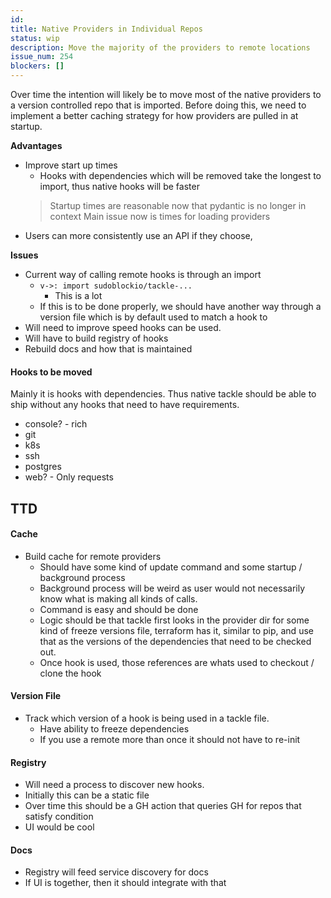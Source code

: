 ```yaml
---
id:
title: Native Providers in Individual Repos
status: wip
description: Move the majority of the providers to remote locations
issue_num: 254
blockers: []
---
```

[//]: # (--start-header--DO NOT MODIFY)

[//]: # (--end-header--start-body--MODIFY)

Over time the intention will likely be to move most of the native providers to a version controlled repo that is imported. Before doing this, we need to implement a better caching strategy for how providers are pulled in at startup.

**Advantages**

- Improve start up times
  - Hooks with dependencies which will be removed take the longest to import, thus native hooks will be faster
  > Startup times are reasonable now that pydantic is no longer in context
  > Main issue now is times for loading providers
- Users can more consistently use an API if they choose,  

**Issues**

- Current way of calling remote hooks is through an import
  - `v->: import sudoblockio/tackle-...`
    - This is a lot
  - If this is to be done properly, we should have another way through a version file which is by default used to match a hook to
- Will need to improve speed hooks can be used.
- Will have to build registry of hooks
- Rebuild docs and how that is maintained

#### Hooks to be moved

Mainly it is hooks with dependencies. Thus native tackle should be able to ship without any hooks that need to have requirements.

- console? - rich
- git
- k8s
- ssh
- postgres
- web? - Only requests

## TTD

#### Cache

- Build cache for remote providers
  - Should have some kind of update command and some startup / background process
  - Background process will be weird as user would not necessarily know what is making all kinds of calls.
  - Command is easy and should be done
  - Logic should be that tackle first looks in the provider dir for some kind of freeze versions file, terraform has it, similar to pip, and use that as the versions of the dependencies that need to be checked out.
  - Once hook is used, those references are whats used to checkout / clone the hook

#### Version File

- Track which version of a hook is being used in a tackle file.
  - Have ability to freeze dependencies
  - If you use a remote more than once it should not have to re-init

#### Registry

- Will need a process to discover new hooks.
- Initially this can be a static file
- Over time this should be a GH action that queries GH for repos that satisfy condition
- UI would be cool

#### Docs

- Registry will feed service discovery for docs
- If UI is together, then it should integrate with that

